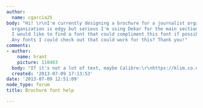 ```yaml
---
author:
  name: cgarcia25
body: "Hi! \r\nI'm currently designing a brochure for a journalist organization. This
  organization is edgy but serious I'm using Dekar for the main sections. However,
  I would like to find a font that could compliment this font if possible. Any suggestions?
  Any fonts I could check out that could work for this? Thank you!"
comments:
- author:
    name: hrant
    picture: 110403
  body: "If it's not a lot of text, maybe Calibre:\r\nhttps://klim.co.nz/retail-fonts/calibre/\r\n\r\nhhp\r\n"
  created: '2013-07-09 17:13:53'
date: '2013-07-09 12:51:09'
node_type: forum
title: Brochure font help

---
```

